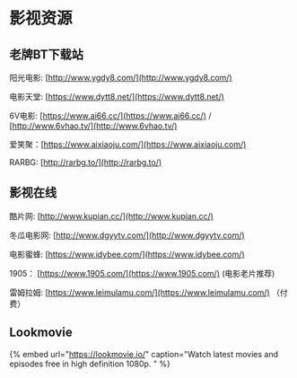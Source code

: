 # 影视资源

## 老牌BT下载站

阳光电影: [http://www.ygdy8.com/](http://www.ygdy8.com/)

电影天堂: [https://www.dytt8.net/](https://www.dytt8.net/)

6V电影: [https://www.ai66.cc/](https://www.ai66.cc/) / [http://www.6vhao.tv/](http://www.6vhao.tv/)

爱笑聚：[https://www.aixiaoju.com/](https://www.aixiaoju.com/)

RARBG: [http://rarbg.to/](http://rarbg.to/)

## 影视在线

酷片网: [http://www.kupian.cc/](http://www.kupian.cc/)

冬瓜电影网: [http://www.dgyytv.com/](http://www.dgyytv.com/)

电影蜜蜂: [https://www.idybee.com/](https://www.idybee.com/)

1905： [https://www.1905.com/](https://www.1905.com/) \(电影老片推荐\)

雷姆拉姆: [https://www.leimulamu.com/](https://www.leimulamu.com/) （付费）

## Lookmovie

{% embed url="https://lookmovie.io/" caption="Watch latest movies and episodes free in high definition 1080p. " %}

